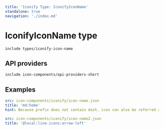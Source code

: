 ```yaml
title: 'Iconify Type: IconifyIconName'
standalone: true
navigation: './index.md'
```

# IconifyIconName type

`include types/iconify-icon-name`

## API providers

`include icon-components/api-providers-short`

## Examples

```yaml
src: icon-components/iconify/icon-name.json
title: 'md:home'
hint: Because prefix does not contain dash, icon can also be referred as 'md-home'
```

```yaml
src: icon-components/iconify/icon-name2.json
title: '@local:line-icons:arrow-left'
```
